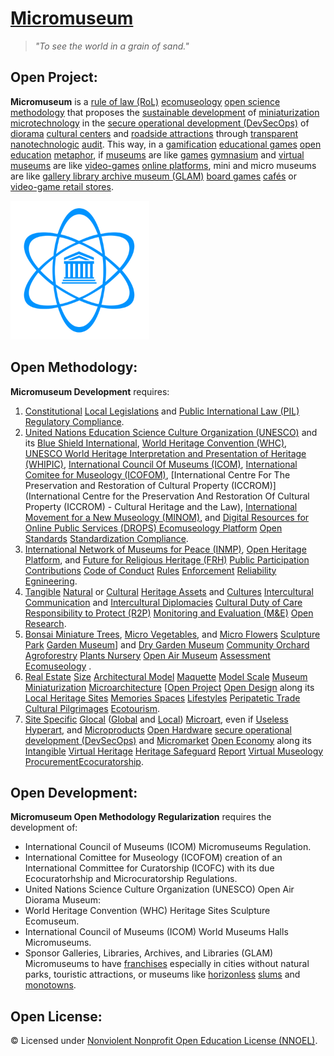 # [Micromuseum](https://operarioribeiro.github.com/Micromuseum)

> _"To see the world in a grain of sand."_

## Open Project:

**Micromuseum** is a [rule of law (RoL)](https://en.wikipedia.org/wiki/Rule_of_law) [ecomuseology](https://en.wikipedia.org/wiki/Ecomuseum) [open science](https://en.wikipedia.org/wiki/Open_science) [methodology](https://open-sci.github.io/2023-2024/slides/04.pdf) that proposes the [sustainable development](https://en.wikipedia.org/wiki/Sustainable_Development) of [miniaturization](https://en.wikipedia.org/wiki/Miniaturization) [microtechnology](https://en.wikipedia.org/wiki/Microtechnology) in the [secure operational development (DevSecOps)](https://en.wikipedia.org/wiki/DevOps#DevSecOps,_shifting_security_left) of [diorama](https://en.wikipedia.org/wiki/Diorama) [cultural centers](https://en.wikipedia.org/wiki/Cultural_center) and [roadside attractions](https://en.wikipedia.org/wiki/Roadside_attraction) through [transparent](https://en.wikipedia.org/wiki/Open_government#Transparency) [nanotechnologic](https://en.wikipedia.org/wiki/Nanotechnology) [audit](https://en.wikipedia.org/wiki/Audit). This way, in a [gamification](https://en.wikipedia.org/wiki/Gamification) [educational games](https://en.wikipedia.org/wiki/Educational_game) [open education](https://en.wikipedia.org/wiki/Open_education) [metaphor](https://en.wikipedia.org/wiki/Metaphor), if [museums](https://en.wikipedia.org/wiki/Museum) are like [games](https://en.wikipedia.org/wiki/Game) [gymnasium](https://en.wikipedia.org/wiki/Gym) and [virtual museums](https://en.wikipedia.org/wiki/Virtual_museum) are like [video-games](https://en.wikipedia.org/wiki/Video_game) [online platforms](https://en.wikipedia.org/wiki/Online_game), mini and micro museums are like [gallery library archive museum (GLAM)](https://en.wikipedia.org/wiki/GLAM_(cultural_heritage)) [board games](https://en.wikipedia.org/wiki/Board_game) [cafés](https://en.wikipedia.org/wiki/Board_game_caf%C3%A9) or [video-game retail stores](https://en.wikipedia.org/wiki/Video_game_industry#Retail).

![image](https://github.com/operarioribeiro/Micromuseum/blob/main/Micromuseum.png)

## Open Methodology:

**Micromuseum Development** requires:

1. [Constitutional](https://en.wikipedia.org/wiki/Constitution) [Local Legislations](https://en.wikipedia.org/wiki/Primary_and_secondary_legislation) and [Public International Law (PIL)](https://en.wikibooks.org/wiki/Public_International_Law) [Regulatory Compliance](https://en.wikipedia.org/wiki/Regulatory_compliance).
2. [United Nations Education Science Culture Organization (UNESCO)](https://unesco.org) and its [Blue Shield International](https://en.wikipedia.org/wiki/Blue_Shield_International), [World Heritage Convention (WHC)](https://whc.unesco.org/en/convention), [UNESCO World Heritage Interpretation and Presentation of Heritage (WHIPIC)](https://unesco-whipic.org), [International Council Of Museums (ICOM)](https://icom.museum/en/activities/standards-guidelines/standards/), [International Comitee for Museology (ICOFOM)](https://icofom.mini.icom.museum/who-we-are/icofom-rules/), [International Centre For The Preservation and Restoration of Cultural Property (ICCROM)](International Centre for the Preservation And Restoration Of Cultural Property (ICCROM) - Cultural Heritage and the Law), [International Movement for a New Museology (MINOM)](http://minom-icom.net/reference-documents), and [Digital Resources for Online Public Services (DROPS) Ecomuseology Platform](https://sites.google.com/view/drops-platform/home?authuser=0) [Open Standards](https://en.wikipedia.org/wiki/Open_standard) [Standardization Compliance](https://en.wikipedia.org/wiki/Standardization).
3. [International Network of Museums for Peace (INMP)](https://sites.google.com/view/inmp-museums-for-peace/), [Open Heritage Platform](https://en.wikipedia.org/wiki/Open_heritage), and [Future for Religious Heritage (FRH)](https://frh-europe.org) [Public Participation](https://en.wikipedia.org/wiki/Public_participation) [Contributions](https://en.wikipedia.org/wiki/Contributor_Covenant) [Code of Conduct](https://en.wikipedia.org/wiki/Code_of_conduct) [Rules](https://en.wikipedia.org/wiki/Rule) [Enforcement](https://en.wikipedia.org/wiki/Enforcement) [Reliability Egnineering](https://en.wikipedia.org/wiki/Reliability_engineering).
4. [Tangible](https://en.wikipedia.org/wiki/Tangible_cultural_heritage) [Natural](https://en.wikipedia.org/wiki/Natural_heritage) or [Cultural](https://en.wikipedia.org/wiki/Cultural_heritage) [Heritage Assets](https://en.wikipedia.org/wiki/Heritage_asset) and [Cultures](https://en.wikipedia.org/wiki/Culture_of_peace) [Intercultural Communication](https://en.wikipedia.org/wiki/Intercultural_communication) and [Intercultural Diplomacies](https://diplomacy.edu/topics/intercultural-diplomacy/) [Cultural Duty of Care](https://academia.edu/130284749/Culture_Duty_of_Care) [Responsibility to Protect (R2P)](https://en.wikipedia.org/wiki/Responsibility_to_protect) [Monitoring and Evaluation (M&E)](https://www.un.org/dgacm/en/content/monitoring-evaluation) [Open Research](https://en.wikipedia.org/wiki/Open_research).
5. [Bonsai Miniature Trees](https://en.wikipedia.org/wiki/Bonsai), [Micro Vegetables](https://en.wikipedia.org/wiki/Cherry_tomato), and [Micro Flowers](https://gourmetsweetbotanicals.com/collections/micro-flowers%E2%84%A2) [Sculpture Park](https://en.wikipedia.org/wiki/List_of_sculpture_parks) [Garden Museum](https://en.wikipedia.org/wiki/Garden_Museum)] and [Dry Garden Museum](https://en.wikipedia.org/wiki/Japanese_dry_garden) [Community Orchard](https://en.wikipedia.org/wiki/Community_orchard) [Agroforestry](https://en.wikipedia.org/wiki/Agroforestry) [Plants Nursery](https://en.wikipedia.org/wiki/Plant_nursery) [Open Air Museum](https://en.wikipedia.org/wiki/Open-air_museum) [Assessment](https://en.wikipedia.org/wiki/Assessment) [Ecomuseology](http://www.icom-italia.org/wp-content/uploads/2018/02/ICOMItalia.MuseumInternational.Articolo.Jalla_.pdf) .
6. [Real Estate](https://en.wikipedia.org/wiki/Real_estate) [Size](en.wikipedia.org/wiki/Size) [Architectural Model](https://en.wikipedia.org/wiki/Architectural_model) [Maquette](https://en.wikipedia.org/wiki/Maquette) [Model Scale](https://en.wikipedia.org/wiki/Scale_model) [Museum](https://en.wikipedia.org/wiki/Museum) [Miniaturization](https://en.wikipedia.org/wiki/Miniaturization) [Microarchitecture](https://en.wikipedia.org/wiki/Microarchitecture) [[Open Project](https://en.wikipedia.org/wiki/OpenProject) [Open Design](https://en.wikipedia.org/wiki/Open-design_movement) along its [Local Heritage Sites](https://en.wikipedia.org/wiki/Historic_site) [Memories Spaces](https://en.wikipedia.org/wiki/Lieu_de_mémoire) [Lifestyles](https://en.wikipedia.org/wiki/Lifestyle) [Peripatetic Trade](https://en.wikipedia.org/wiki/Nomad#Contemporary_peripatetic_minorities_in_Europe_and_Asia) [Cultural Pilgrimages](https://en.wikipedia.org/wiki/Songline) [Ecotourism](https://en.wikipedia.org/wiki/Ecotourism).
7.  [Site Specific](https://en.wikipedia.org/wiki/Site-specific) [Glocal](https://en.wikipedia.org/wiki/Glocalization) ([Global](https://en.wikipedia.org/wiki/Globalization) and [Local](https://en.wikipedia.org/wiki/Localism)) [Microart](https://en.wikipedia.org/wiki/Micro_miniature), even if [Useless Hyperart](https://en.wikipedia.org/wiki/Hyperart_Thomasson), and [Microproducts](https://www.sciencedirect.com/topics/engineering/micro-product) [Open Hardware](https://en.wikipedia.org/wiki/Open-source_hardware) [secure operational development (DevSecOps)](https://en.wikipedia.org/wiki/DevOps#DevSecOps,_shifting_security_left) and [Micromarket](https://en.wikipedia.org/wiki/Micromarket) [Open Economy](https://www.academia.edu/144330629/Open_Economy_Ontology_OEO_) along its [Intangible](https://en.wikipedia.org/wiki/Intangible_cultural_heritage) [Virtual Heritage](https://en.wikipedia.org/wiki/Virtual_heritage) [Heritage Safeguard](https://en.wikipedia.org/wiki/Blue_Shield_International) [Report](https://www.unesco-whipic.org/reports) [Virtual Museology](https://en.wikipedia.org/wiki/Virtual_museum) [Procurement](https://en.wikipedia.org/wiki/Procurement)[Ecocuratorship](https://sustainablecurating.ca/about).

## Open Development:

**Micromuseum Open Methodology Regularization** requires the development of:

- International Council of Museums (ICOM) Micromuseums Regulation.
- International Comittee for Museology (ICOFOM) creation of an International Committee for Curatorship (ICOFC) with its due Ecocuratorhship and Microcuratorship Regulations.
- United Nations Science Culture Organization (UNESCO) Open Air Diorama Museum:
 - World Heritage Convention (WHC) Heritage Sites Sculpture Ecomuseum.
 - International Council of Museums (ICOM) World Museums Halls Micromuseums.
 - Sponsor Galleries, Libraries, Archives, and Libraries (GLAM) Micromuseums to have [franchises](https://en.wikipedia.org/wiki/Franchise) especially in cities without natural parks, touristic attractions, or museums like [horizonless](https://en.wikipedia.org/wiki/Kowloon_Walled_City) [slums](https://en.wikipedia.org/wiki/Slum) and [monotowns](https://en.wikipedia.org/wiki/Monotown).

## Open License:

© Licensed under [Nonviolent Nonprofit Open Education License (NNOEL)](https://dx.doi.org/10.17504/protocols.io.bp2l6zkbzgqe/v1).
